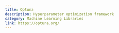 ```yaml
---
title: Optuna
description: Hyperparameter optimization framework
category: Machine Learning Libraries
link: https://optuna.org/
---
```

